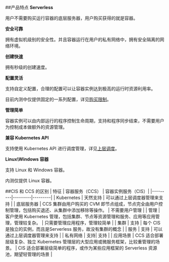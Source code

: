 ##产品特点
**Serverless**

用户不需要购买运行容器的底层服务器，用户购买获得的就是容器。

**安全可靠**

拥有虚拟机级别的安全性。并且容器运行在用户的私有网络中，拥有安全隔离的网络环境。

**创建快速**

拥有秒级的创建速度。

**配置灵活**

支持自定义配置，合理的配置可以让容器实例达到极高的运行时资源利用率。

目前内测中仅提供固定的一系列配置，详见[购买限制](https://cloud.tencent.com/document/product/215)。

**管理简单**

容器实例可以由内部运行的程序控制生命周期，支持和程序同步结束，不需要用户为控制成本做额外的资源管理。

**兼容 Kubernetes API**

支持使用 Kubernetes API 进行调度管理，详见[上层调度](https://cloud.tencent.com/document/product/215)。

**Linux\Windows 容器**

支持 Linux 和 Windows 容器。

内测仅提供 Linux 容器。

##CIS 和 CCS 的区别
| 特征 | 容器服务（CCS） | 容器实例服务（CIS）|
|---------|---------|---------|
| Kubernetes | 天然支持 | 可以通过上层调度器管理来支持 |
| 底层服务器 | CCS 集群由用户购买的 CVM 即节点组成，节点完全由用户控制管理，包括购买退还、从集群中添加移除等操作。 | 不需要用户管理 |
| 管理 | 客户使用 Kubernetes 管理，包括集群、节点等资源管理和服务、应用等应用管理，管理较复杂。 | 只需要管理应用程序，管理较简单 |
| 集群 | 支持 | 每个 CIS 是独立的实例，而且是Serverless 服务，故没有集群的概念 |
| 服务 | 支持 | 可以通过上层调度器管理来支持 |
| 私有网络 | 支持| 支持 |
| 应用场景 | CCS 适合部署层级复杂、独立 Kubernetes 管理层的大型应用或微服务框架，比较重管理的场景。 | CIS 适合部署层级简单的程序，或作为某些应用框架的 Serverless 资源池，期望轻管理的场景 |